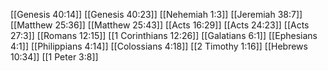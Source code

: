 [[Genesis 40:14]]
[[Genesis 40:23]]
[[Nehemiah 1:3]]
[[Jeremiah 38:7]]
[[Matthew 25:36]]
[[Matthew 25:43]]
[[Acts 16:29]]
[[Acts 24:23]]
[[Acts 27:3]]
[[Romans 12:15]]
[[1 Corinthians 12:26]]
[[Galatians 6:1]]
[[Ephesians 4:1]]
[[Philippians 4:14]]
[[Colossians 4:18]]
[[2 Timothy 1:16]]
[[Hebrews 10:34]]
[[1 Peter 3:8]]
